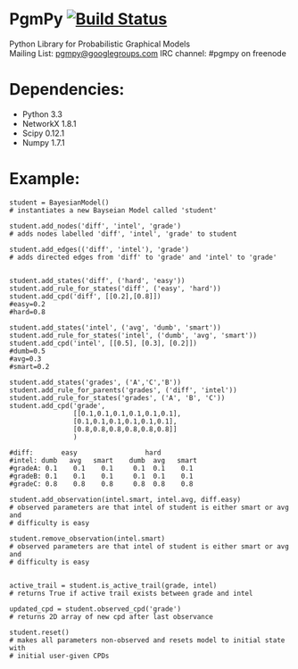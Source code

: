 PgmPy [![Build Status](https://travis-ci.org/PgmPy/PgmPy.png)](https://travis-ci.org/PgmPy/PgmPy)
=====

Python Library for Probabilistic Graphical Models  
Mailing List: pgmpy@googlegroups.com
IRC channel: #pgmpy on freenode

Dependencies:
=============
- Python 3.3
- NetworkX 1.8.1
- Scipy 0.12.1
- Numpy 1.7.1

Example:
========
```python3
student = BayesianModel()
# instantiates a new Bayseian Model called 'student'

student.add_nodes('diff', 'intel', 'grade')
# adds nodes labelled 'diff', 'intel', 'grade' to student

student.add_edges(('diff', 'intel'), 'grade')
# adds directed edges from 'diff' to 'grade' and 'intel' to 'grade'


student.add_states('diff', ('hard', 'easy'))
student.add_rule_for_states('diff', ('easy', 'hard'))
student.add_cpd('diff', [[0.2],[0.8]])
#easy=0.2
#hard=0.8

student.add_states('intel', ('avg', 'dumb', 'smart'))
student.add_rule_for_states('intel', ('dumb', 'avg', 'smart'))
student.add_cpd('intel', [[0.5], [0.3], [0.2]]) 
#dumb=0.5
#avg=0.3
#smart=0.2

student.add_states('grades', ('A','C','B'))
student.add_rule_for_parents('grades', ('diff', 'intel'))
student.add_rule_for_states('grades', ('A', 'B', 'C'))
student.add_cpd('grade',
                [[0.1,0.1,0.1,0.1,0.1,0.1],
                [0.1,0.1,0.1,0.1,0.1,0.1], 
                [0.8,0.8,0.8,0.8,0.8,0.8]]
                )

#diff:       easy                 hard
#intel: dumb   avg   smart    dumb  avg   smart
#gradeA: 0.1    0.1    0.1     0.1  0.1    0.1  
#gradeB: 0.1    0.1    0.1     0.1  0.1    0.1
#gradeC: 0.8    0.8    0.8     0.8  0.8    0.8

student.add_observation(intel.smart, intel.avg, diff.easy)
# observed parameters are that intel of student is either smart or avg and 
# difficulty is easy

student.remove_observation(intel.smart)
# observed parameters are that intel of student is either smart or avg and 
# difficulty is easy


active_trail = student.is_active_trail(grade, intel)
# returns True if active trail exists between grade and intel

updated_cpd = student.observed_cpd('grade')
# returns 2D array of new cpd after last observance

student.reset()
# makes all parameters non-observed and resets model to initial state with 
# initial user-given CPDs
```
